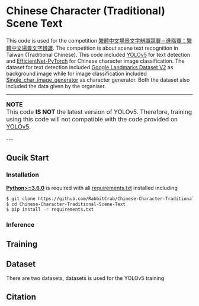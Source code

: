 # Chinese Character (Traditional) Scene Text

This code is used for the competition [繁體中文場景文字辨識競賽－進階賽：繁體中文場景文字辨識](https://tbrain.trendmicro.com.tw/Competitions/Details/16). The competition is about scene text recognition in Taiwan (Traditional Chinese). This code included [YOLOv5](https://github.com/ultralytics/yolov5) for text detection and [EfficientNet-PyTorch](https://github.com/lukemelas/EfficientNet-PyTorch) for Chinese character image classification. The dataset for text detection included [Google Landmarks Dataset V2](https://github.com/cvdfoundation/google-landmark) as background image while for image classification included [Single_char_image_generator](https://github.com/rachellin0105/Single_char_image_generator) as character generator. Both the dataset also included the data given by the organiser. 

---
<font size = "3">

<b>NOTE</b><br>
This code <b>IS NOT</b> the latest version of YOLOv5. Therefore, training using this code will not compatible with the code provided on [YOLOv5](https://github.com/ultralytics/yolov5).

</font>
---

## Qucik Start
### Installation
[**Python>=3.6.0**](https://www.python.org/) is required with all
[requirements.txt](https://github.com/RabbitCrab/Chinese-Character-Traditional-Scene-Text/blob/main/requirements.txt) installed including

```bash
$ git clone https://github.com/RabbitCrab/Chinese-Character-Traditional-Scene-Text.git
$ cd Chinese-Character-Traditional-Scene-Text
$ pip install -r requirements.txt
```


### Inference

## Training




## Dataset
There are two datasets, datasets is used for the YOLOv5 training


## Citation

